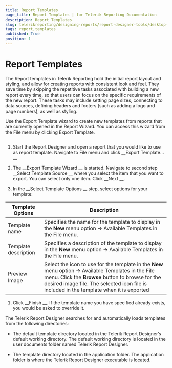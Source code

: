 ```yaml
---
title: Report Templates
page_title: Report Templates | for Telerik Reporting Documentation
description: Report Templates
slug: telerikreporting/designing-reports/report-designer-tools/desktop-designers/standalone-report-designer/report-templates
tags: report,templates
published: True
position: 1
---
```


# Report Templates



The Report templates in Telerik Reporting hold the initial report layout and styling, and allow for creating reports
        with consistent look and feel. They save time by skipping the repetitive tasks associated with building a new report every
        time, so that users can focus on the specific requirements of the new report. These tasks may include setting page sizes,
        connecting to data sources, defining headers and footers (such as adding a logo and page numbers), as well as styling.
      


Use the Export Template wizard to create new templates from reports that are currently opened in the Report Wizard.
        You can access this wizard from the File menu by clicking Export Template.
      


## 

1. Start the Report Designer and open a report that you would like to use as report template. Navigate to File menu and click 
__Export Template...
__

1. The 
__Export Template Wizard
__ is started. Navigate to second step 
__Select Template Source
__ where you select the item that you want to export. You can select only one item. Click 
__Next
__.
            


1. In the 
__Select Template Options
__ step, select options for your template:
            



| Template Options | Description |
| ------ | ------ |
|Template name|Specifies the name for the template to display in the __New__ menu option -> Available Templates in the File menu.|
|Template description|Specifies a description of the template to display in the __New__ menu option -> Available Templates in the File menu.|
|Preview Image|Select the icon to use for the template in the __New__ menu option -> Available Templates in the File menu. Click the __Browse__ button to browse for the desired image file. The selected icon file is included in the template when it is exported|




1. Click 
__Finish
__. If the template name you have specified already exists, you would be asked to override it.
            


The Telerik Report Designer searches for and automatically loads templates from the following directories:
        


* The default template directory located in the Telerik Report Designer’s default working directory.
              The default working directory is located in the user documents folder named Telerik Report Designer.
            


* The template directory located in the application folder. The application folder is where the Telerik Report Designer executable is located.

